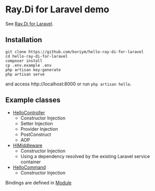 # Ray.Di for Laravel demo
See [Ray.Di for Laravel](https://github.com/ray-di/Ray.RayDiForLaravel).

## Installation
```
git clone https://github.com/koriym/hello-ray-di-for-laravel
cd hello-ray-di-for-laravel
composer install
cp .env.example .env
php artisan key:generate
php artisan serve
```

and access http://localhost:8000 or run `php artisan hello`.

## Example classes
* [HelloController](./app/Http/Controllers/HelloController.php)
  * Constructor Injection
  * Setter Injection
  * Provider Injection
  * PostConstruct
  * AOP
* [HiMiddleware](./app/Http/Middleware/HiMiddleware.php)
  * Constructor Injection
  * Using a dependency resolved by the existing Laravel service container
* [HelloCommand](./app/Console/Commands/HelloCommand.php)
  * Constructor Injection

Bindings are defined in [Module](./app/Ray/Module.php)
